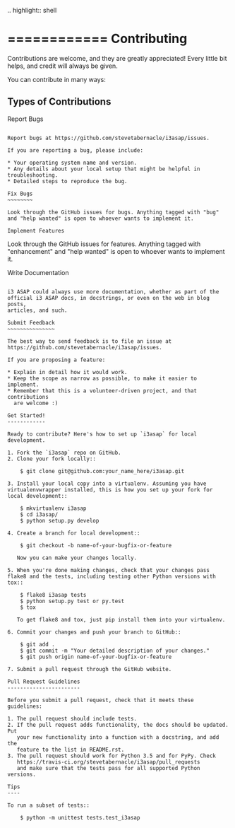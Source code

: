 .. highlight:: shell

============
Contributing
============

Contributions are welcome, and they are greatly appreciated! Every
little bit helps, and credit will always be given.

You can contribute in many ways:

Types of Contributions
----------------------

Report Bugs
~~~~~~~~~~~

Report bugs at https://github.com/stevetabernacle/i3asap/issues.

If you are reporting a bug, please include:

* Your operating system name and version.
* Any details about your local setup that might be helpful in troubleshooting.
* Detailed steps to reproduce the bug.

Fix Bugs
~~~~~~~~

Look through the GitHub issues for bugs. Anything tagged with "bug"
and "help wanted" is open to whoever wants to implement it.

Implement Features
~~~~~~~~~~~~~~~~~~

Look through the GitHub issues for features. Anything tagged with "enhancement"
and "help wanted" is open to whoever wants to implement it.

Write Documentation
~~~~~~~~~~~~~~~~~~~

i3 ASAP could always use more documentation, whether as part of the
official i3 ASAP docs, in docstrings, or even on the web in blog posts,
articles, and such.

Submit Feedback
~~~~~~~~~~~~~~~

The best way to send feedback is to file an issue at https://github.com/stevetabernacle/i3asap/issues.

If you are proposing a feature:

* Explain in detail how it would work.
* Keep the scope as narrow as possible, to make it easier to implement.
* Remember that this is a volunteer-driven project, and that contributions
  are welcome :)

Get Started!
------------

Ready to contribute? Here's how to set up `i3asap` for local development.

1. Fork the `i3asap` repo on GitHub.
2. Clone your fork locally::

    $ git clone git@github.com:your_name_here/i3asap.git

3. Install your local copy into a virtualenv. Assuming you have virtualenvwrapper installed, this is how you set up your fork for local development::

    $ mkvirtualenv i3asap
    $ cd i3asap/
    $ python setup.py develop

4. Create a branch for local development::

    $ git checkout -b name-of-your-bugfix-or-feature

   Now you can make your changes locally.

5. When you're done making changes, check that your changes pass flake8 and the tests, including testing other Python versions with tox::

    $ flake8 i3asap tests
    $ python setup.py test or py.test
    $ tox

   To get flake8 and tox, just pip install them into your virtualenv.

6. Commit your changes and push your branch to GitHub::

    $ git add .
    $ git commit -m "Your detailed description of your changes."
    $ git push origin name-of-your-bugfix-or-feature

7. Submit a pull request through the GitHub website.

Pull Request Guidelines
-----------------------

Before you submit a pull request, check that it meets these guidelines:

1. The pull request should include tests.
2. If the pull request adds functionality, the docs should be updated. Put
   your new functionality into a function with a docstring, and add the
   feature to the list in README.rst.
3. The pull request should work for Python 3.5 and for PyPy. Check
   https://travis-ci.org/stevetabernacle/i3asap/pull_requests
   and make sure that the tests pass for all supported Python versions.

Tips
----

To run a subset of tests::

    $ python -m unittest tests.test_i3asap
